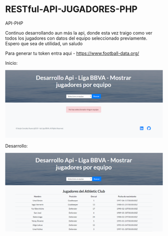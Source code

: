 # RESTful-API-JUGADORES-PHP
API-PHP

Continuo desarrollando aun más la api, donde esta vez traigo como ver todos los jugadores con datos del equipo seleccionado previamente.
Espero que sea de utilidad, un saludo

Para generar tu token entra aqui - https://www.football-data.org/

Inicio:

![Preview](https://raw.githubusercontent.com/sergio-gonzalez11/RESTful-API-JUGADORES-PHP/master/demo/inicio.png)


Desarrollo:

![ScreenShot](https://raw.githubusercontent.com/sergio-gonzalez11/RESTful-API-JUGADORES-PHP/master/demo/buscar.png)



